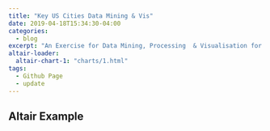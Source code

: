 ```yaml
---
title: "Key US Cities Data Mining & Vis"
date: 2019-04-18T15:34:30-04:00
categories:
  - blog
excerpt: "An Exercise for Data Mining, Processing  & Visualisation for key 10 US Cities"
altair-loader:
  altair-chart-1: "charts/1.html"
tags:
  - Github Page
  - update
---
```


## Altair Example
<div id="altair-chart-1"></div>
